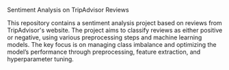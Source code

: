 Sentiment Analysis on TripAdvisor Reviews

This repository contains a sentiment analysis project based on reviews from TripAdvisor's website. The project aims to classify reviews as either positive or negative, using various preprocessing steps and machine learning models. The key focus is on managing class imbalance and optimizing the model’s performance through preprocessing, feature extraction, and hyperparameter tuning.

